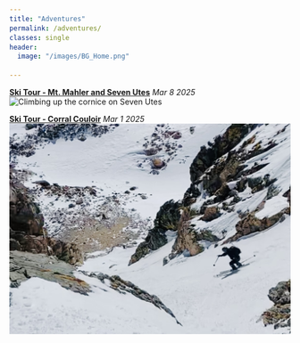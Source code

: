 ```yaml
---
title: "Adventures"
permalink: /adventures/
classes: single
header:
  image: "/images/BG_Home.png"

---
```

**[Ski Tour - Mt. Mahler and Seven Utes](/adventures/adventures_ski-tour-mt-mahler-and-seven-utes.md)** *Mar 8 2025*
![Climbing up the cornice on Seven Utes](/images/adventures/ski-tour-mt-mahler-and-seven-utes/cornice-accent-to-seven-utes.png "Climbing up the Cornice on Seven Utes")


**[Ski Tour - Corral Couloir](/adventures/adventures_ski-tour-corral-couloir)** *Mar 1 2025*
![Chris skiing Corral Couloir](/images/adventures/ski-tour-corral-couloir/chris-skiing-corral-couloir.jpeg "Chris skiing Corral Couloir")
